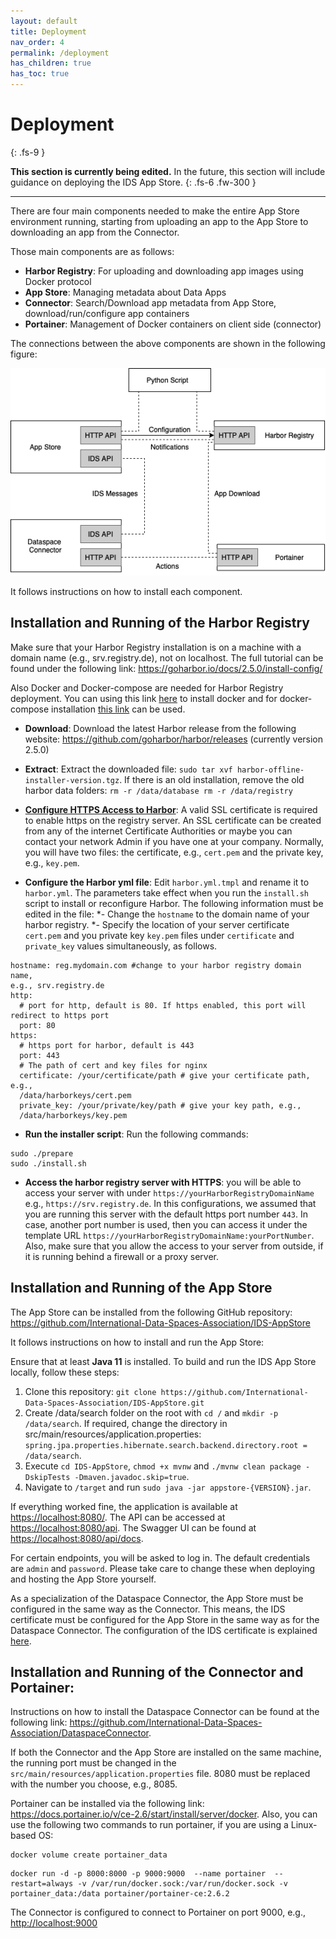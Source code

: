 ```yaml
---
layout: default
title: Deployment
nav_order: 4
permalink: /deployment
has_children: true
has_toc: true
---
```


# Deployment
{: .fs-9 }

**This section is currently being edited.** In the future, this section will include guidance on deploying the IDS App Store. 
{: .fs-6 .fw-300 }

---

There are four main components needed to make the entire App Store environment running, starting from uploading an app to the App Store to downloading an app from the Connector.  

Those main components are as follows: 
* **Harbor Registry**: For uploading and downloading app images using Docker protocol 
* **App Store**: Managing metadata about Data Apps
* **Connector**: Search/Download app metadata from App Store, download/run/configure app containers
* **Portainer**: Management of Docker containers on client side (connector)

The connections between the above components are shown in the following figure:

![App Store Components](../assets/images/app-store-component-connection.png)

It follows instructions on how to install each component.

## Installation  and Running of the Harbor Registry
Make sure that your Harbor Registry installation is on a machine with a domain name (e.g., srv.registry.de), not on localhost. The full tutorial can be found under the following link: <https://goharbor.io/docs/2.5.0/install-config/>

 Also Docker and Docker-compose are needed for Harbor Registry deployment. You can using this link [here](https://docs.docker.com/engine/install/) to install docker and for docker-compose installation [this link](https://docs.docker.com/compose/install/) can be used. 

- **Download**: 
Download the latest Harbor release from the following website: <https://github.com/goharbor/harbor/releases> (currently version 2.5.0)

- **Extract**: 
Extract the downloaded file: `sudo tar xvf harbor-offline-installer-version.tgz`. 
If there is an old installation, remove the old harbor data folders: `rm -r /data/database rm -r /data/registry` 

- **[Configure HTTPS Access to Harbor](https://goharbor.io/docs/2.5.0/install-config/configure-https/)**: A valid SSL certificate is required to enable https on the registry server. An SSL certificate can be created from any of the internet Certificate Authorities or maybe you can contact your network Admin if you have one at your company. Normally, you will have two files: the certificate, e.g., `cert.pem` and the  private key, e.g., `key.pem`.

- **Configure the Harbor yml file**: 
Edit `harbor.yml.tmpl` and rename it to `harbor.yml`. The parameters take effect when you run the `install.sh` script to install or reconfigure Harbor. The following information must be edited in the file: 
   *- Change the `hostname` to the domain name of your harbor registry.
   *- Specify the location of your server certificate `cert.pem` and you private key `key.pem` files under `certificate` and `private_key` values simultaneously, as follows.

```
hostname: reg.mydomain.com #change to your harbor registry domain name,
e.g., srv.registry.de
http:
  # port for http, default is 80. If https enabled, this port will redirect to https port
  port: 80
https:
  # https port for harbor, default is 443
  port: 443
  # The path of cert and key files for nginx
  certificate: /your/certificate/path # give your certificate path, e.g.,
  /data/harborkeys/cert.pem
  private_key: /your/private/key/path # give your key path, e.g., 
  /data/harborkeys/key.pem
```
- **Run the installer script**:
Run the following commands:
```
sudo ./prepare 
sudo ./install.sh
```
- **Access the harbor registry server with HTTPS**: you will be able to access your server with under `https://yourHarborRegistryDomainName` e.g., `https://srv.registry.de`. In this configurations, we assumed that you are running this server with the default https port number `443`. In case, another port number is used, then you can access it under the template URL `https://yourHarborRegistryDomainName:yourPortNumber`. Also, make sure that you allow the access to your server from outside, if it is running behind a firewall or a proxy server. 

## Installation and Running of the App Store
The App Store can be installed from the following GitHub repository: <https://github.com/International-Data-Spaces-Association/IDS-AppStore>

It follows instructions on how to install and run the App Store:

Ensure that at least **Java 11** is installed. To build and run the IDS App Store locally, follow these steps:

1. Clone this repository: `git clone https://github.com/International-Data-Spaces-Association/IDS-AppStore.git`
2. Create /data/search folder on the root with `cd /` and `mkdir -p /data/search`. If required, change the directory in src/main/resources/application.properties: `spring.jpa.properties.hibernate.search.backend.directory.root = /data/search`.
3. Execute `cd IDS-AppStore`, `chmod +x mvnw` and `./mvnw clean package -DskipTests -Dmaven.javadoc.skip=true`.
4. Navigate to `/target` and run `sudo java -jar appstore-{VERSION}.jar`.

If everything worked fine, the application is available at <https://localhost:8080/>. The API can be accessed at <https://localhost:8080/api>. The Swagger UI can be found at <https://localhost:8080/api/docs>.

For certain endpoints, you will be asked to log in. The default credentials are `admin` and `password`. Please take care to change these when deploying and hosting the App Store yourself.

As a specialization of the Dataspace Connector, the App Store must be configured in the same way as the Connector. This means, the IDS certificate must be configured for the App Store in the same way as for the Dataspace Connector. 
The configuration of the IDS certificate is explained [here](https://international-data-spaces-association.github.io/DataspaceConnector/Deployment/Configuration).

## Installation and Running of the Connector and Portainer: 

Instructions on how to install the Dataspace Connector can be found at the following link: <https://github.com/International-Data-Spaces-Association/DataspaceConnector>.

If both the Connector and the App Store are installed on the same machine, the running port must be changed in the `src/main/resources/application.properties` file. 8080 must be replaced with the number you choose, e.g., 8085.   

Portainer can be installed via the following link: <https://docs.portainer.io/v/ce-2.6/start/install/server/docker>. Also, you can use the following two commands to run portainer, if you are using a Linux-based OS:
```
docker volume create portainer_data 
```
```
docker run -d -p 8000:8000 -p 9000:9000  --name portainer  --restart=always -v /var/run/docker.sock:/var/run/docker.sock -v portainer_data:/data portainer/portainer-ce:2.6.2 
```

The Connector is configured to connect to Portainer on port 9000, e.g., <http://localhost:9000>




